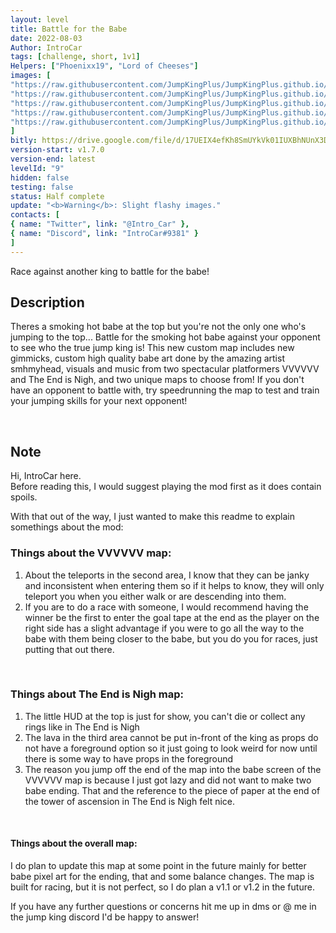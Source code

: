 ```yaml
---
layout: level
title: Battle for the Babe
date: 2022-08-03
Author: IntroCar
tags: [challenge, short, 1v1]
Helpers: ["Phoenixx19", "Lord of Cheeses"]
images: [
"https://raw.githubusercontent.com/JumpKingPlus/JumpKingPlus.github.io/www/images/workshop/levels/ws9-banner.png",
"https://raw.githubusercontent.com/JumpKingPlus/JumpKingPlus.github.io/www/images/workshop/levels/ws9-2.png",
"https://raw.githubusercontent.com/JumpKingPlus/JumpKingPlus.github.io/www/images/workshop/levels/ws9-3.png",
"https://raw.githubusercontent.com/JumpKingPlus/JumpKingPlus.github.io/www/images/workshop/levels/ws9-4.png",
"https://raw.githubusercontent.com/JumpKingPlus/JumpKingPlus.github.io/www/images/workshop/levels/ws9-5.png"
]
bitly: https://drive.google.com/file/d/17UEIX4efKh8SmUYkVk01IUXBhNUnX3Dx/view?usp=sharing
version-start: v1.7.0
version-end: latest
levelId: "9"
hidden: false
testing: false
status: Half complete
update: "<b>Warning</b>: Slight flashy images."
contacts: [
{ name: "Twitter", link: "@Intro_Car" },
{ name: "Discord", link: "IntroCar#9381" }
]
---
```


Race against another king to battle for the babe!

<!-- more -->

<div id="description">
    <h2>Description</h2>
    <p>Theres a smoking hot babe at the top but you're not the only one who's jumping to the top... 
        Battle for the smoking hot babe against your opponent to see who the true jump king is! This new custom map includes new gimmicks, custom high quality babe art done by the amazing artist smhmyhead, visuals and music from two spectacular platformers VVVVVV and The End is Nigh, and two unique maps to choose from! If you don't have an opponent to battle with, try speedrunning the map to test and train your jumping skills for your next opponent!</p>
    <br>
    <h2>Note</h2>
    <p>Hi, IntroCar here.<br>Before reading this, I would suggest playing the mod first as it does contain spoils.</p>
    <p>With that out of the way, I just wanted to make this readme to explain somethings about the mod:</p>
    <h3>Things about the VVVVVV map:</h3>
    <ol>
        <li>About the teleports in the second area, I know that they can be janky and inconsistent when
            entering them so if it helps to know, they will only teleport you when you either walk or are
            descending into them. </li>
        <li>If you are to do a race with someone, I would recommend having the winner be the first to
            enter the goal tape at the end as the player on the right side has a slight advantage if you
            were to go all the way to the babe with them being closer to the babe, but you do you for races,
            just putting that out there.</li>
    </ol>
    <br>
    <h3>Things about The End is Nigh map:</h3>
    <ol>
        <li>The little HUD at the top is just for show, you can't die or collect any rings like in The End is Nigh</li>
        <li>The lava in the third area cannot be put in-front of the king as props do not have a foreground
            option so it just going to look weird for now until there is some way to have props in the foreground</li>
        <li>The reason you jump off the end of the map into the babe screen of the VVVVVV map is because I
            just got lazy and did not want to make two babe ending. That and the reference to the piece of paper
            at the end of the tower of ascension in The End is Nigh felt nice.</li>
    </ol>
    <br>
    <h4>Things about the overall map:</h4>
    <p>I do plan to update this map at some point in the future mainly for better babe pixel art for the
        ending, that and some balance changes. The map is built for racing, but it is not perfect, so I do
        plan a v1.1 or v1.2 in the future.</p>
    <p>If you have any further questions or concerns hit me up in dms or @ me in the jump king discord
        I'd be happy to answer!</p>
    <br>
</div>
